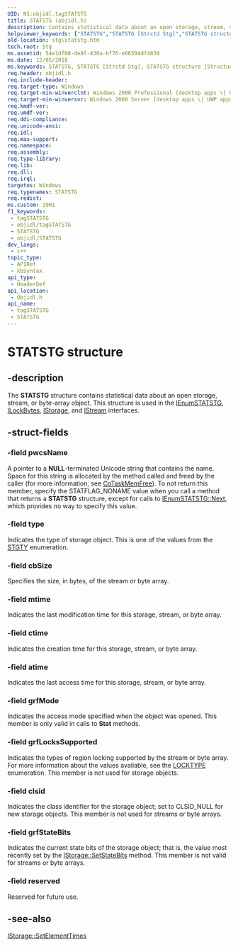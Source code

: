 ```yaml
---
UID: NS:objidl.tagSTATSTG
title: STATSTG (objidl.h)
description: Contains statistical data about an open storage, stream, or byte-array object.
helpviewer_keywords: ["STATSTG","STATSTG [Strctd Stg]","STATSTG structure [Structured Storage]","_stg_statstg","objidl/STATSTG","stg.statstg","tagSTATSTG"]
old-location: stg\statstg.htm
tech.root: Stg
ms.assetid: 54e1df08-de8f-430a-bf76-e66594df4839
ms.date: 12/05/2018
ms.keywords: STATSTG, STATSTG [Strctd Stg], STATSTG structure [Structured Storage], _stg_statstg, objidl/STATSTG, stg.statstg, tagSTATSTG
req.header: objidl.h
req.include-header: 
req.target-type: Windows
req.target-min-winverclnt: Windows 2000 Professional [desktop apps \| UWP apps]
req.target-min-winversvr: Windows 2000 Server [desktop apps \| UWP apps]
req.kmdf-ver: 
req.umdf-ver: 
req.ddi-compliance: 
req.unicode-ansi: 
req.idl: 
req.max-support: 
req.namespace: 
req.assembly: 
req.type-library: 
req.lib: 
req.dll: 
req.irql: 
targetos: Windows
req.typenames: STATSTG
req.redist: 
ms.custom: 19H1
f1_keywords:
 - tagSTATSTG
 - objidl/tagSTATSTG
 - STATSTG
 - objidl/STATSTG
dev_langs:
 - c++
topic_type:
 - APIRef
 - kbSyntax
api_type:
 - HeaderDef
api_location:
 - Objidl.h
api_name:
 - tagSTATSTG
 - STATSTG
---
```


# STATSTG structure


## -description

The 
<b>STATSTG</b> structure contains statistical data about an open storage, stream, or byte-array object. This structure is used in the 
<a href="/windows/desktop/api/objidl/nn-objidl-ienumstatstg">IEnumSTATSTG</a>, 
<a href="/windows/desktop/api/objidl/nn-objidl-ilockbytes">ILockBytes</a>, 
<a href="/windows/desktop/api/objidl/nn-objidl-istorage">IStorage</a>, and 
<a href="/windows/desktop/api/objidl/nn-objidl-istream">IStream</a> interfaces.

## -struct-fields

### -field pwcsName

A pointer to a <b>NULL</b>-terminated Unicode string that contains the name. Space for this string is allocated by the method called and freed by the caller (for more information, see 
<a href="/windows/desktop/api/combaseapi/nf-combaseapi-cotaskmemfree">CoTaskMemFree</a>). To  not return this member, specify the STATFLAG_NONAME value when you call a method that returns a 
<b>STATSTG</b> structure, except for calls to <a href="/windows/desktop/api/objidl/nn-objidl-ienumstatstg">IEnumSTATSTG::Next</a>, which provides no way to specify this value.

### -field type

Indicates the type of storage object. This is one of the values from the 
<a href="/windows/desktop/api/objidl/ne-objidl-stgty">STGTY</a> enumeration.

### -field cbSize

Specifies the size, in bytes, of the stream or byte array.

### -field mtime

Indicates the last modification time for this storage, stream, or byte array.

### -field ctime

Indicates the creation time for this storage, stream, or byte array.

### -field atime

Indicates the last access time for this storage, stream, or byte array.

### -field grfMode

Indicates the access mode specified when the object was opened. This member is only valid in calls to 
<b>Stat</b> methods.

### -field grfLocksSupported

Indicates the types of region locking supported by the stream or byte array. For more information about the values available, see the 
<a href="/windows/desktop/api/objidl/ne-objidl-locktype">LOCKTYPE</a> enumeration. This member is not used for storage objects.

### -field clsid

Indicates the class identifier for the storage object; set to CLSID_NULL for new storage objects. This member is not used for streams or byte arrays.

### -field grfStateBits

Indicates the current state bits of the storage object; that is, the value most recently set by the 
<a href="/windows/desktop/api/objidl/nf-objidl-istorage-setstatebits">IStorage::SetStateBits</a> method. This member is not valid for streams or byte arrays.

### -field reserved

Reserved for future use.

## -see-also

<a href="/windows/desktop/api/objidl/nf-objidl-istorage-setelementtimes">IStorage::SetElementTimes</a>

